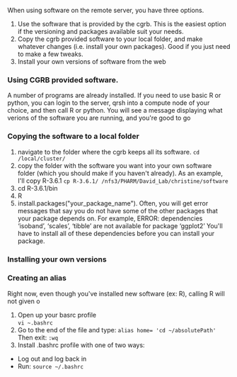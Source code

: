 When using software on the remote server, you have three options. 
1. Use the software that is provided by the cgrb. This is the easiest option if the versioning and packages available suit your needs.
2. Copy the cgrb provided software to your local folder, and make whatever changes (i.e. install your own packages). Good if you just need to make a few tweaks.
3. Install your own versions of software from the web

### Using CGRB provided software.
A number of programs are already installed. If you need to use basic R or python, you can login to the server, qrsh into a compute node of your choice, and then call R or python.
You will see a message displaying what verions of the software you are running, and you're good to go


### Copying the software to a local folder
1. navigate to the folder where the cgrb keeps all its software. `cd /local/cluster/`
2. copy the folder with the software you want into your own software folder (which you should make if you haven't already). As an example,
I'll copy R-3.6.1
`cp R-3.6.1/ /nfs3/PHARM/David_Lab/christine/software`
3. cd R-3.6.1/bin
4. R
5. install.packages("your_package_name"). Often, you will get error messages that say you do not have some of the other packages that your package depends on. For example, ERROR: dependencies ‘isoband’, ‘scales’, ‘tibble’ are not available for package ‘ggplot2’
You'll have to install all of these dependencies before you can install your package.

### Installing your own versions

### Creating an alias
Right now, even though you've installed new software (ex: R), calling R will not given o
1. Open up your basrc profile  
`vi ~.bashrc`
2. Go to the end of the file and type:
`alias home= 'cd ~/absolutePath'`  
Then exit: `:wq`
3. Install .bashrc profile with one of two ways:
  * Log out and log back in 
  * Run: `source ~/.bashrc`
